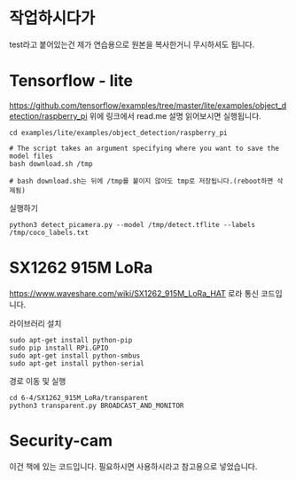 # 작업하시다가
test라고 붙어있는건 제가 연습용으로 원본을 복사한거니 무시하셔도 됩니다.




# Tensorflow - lite
https://github.com/tensorflow/examples/tree/master/lite/examples/object_detection/raspberry_pi
위에 링크에서 read.me 설명 읽어보시면 실행됩니다.

```
cd examples/lite/examples/object_detection/raspberry_pi

# The script takes an argument specifying where you want to save the model files
bash download.sh /tmp

# bash download.sh는 뒤에 /tmp를 붙이지 않아도 tmp로 저장됩니다.(reboot하면 삭제됨)
```

실행하기
```
python3 detect_picamera.py --model /tmp/detect.tflite --labels /tmp/coco_labels.txt
```



# SX1262 915M LoRa
https://www.waveshare.com/wiki/SX1262_915M_LoRa_HAT
로라 통신 코드입니다.

라이브러리 설치
```
sudo apt-get install python-pip 
sudo pip install RPi.GPIO
sudo apt-get install python-smbus
sudo apt-get install python-serial
```

경로 이동 및 실행
```
cd 6-4/SX1262_915M_LoRa/transparent
python3 transparent.py BROADCAST_AND_MONITOR
```


# Security-cam
이건 책에 있는 코드입니다. 필요하시면 사용하시라고 참고용으로 넣었습니다.
